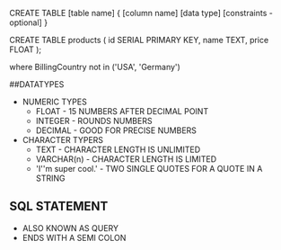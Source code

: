 CREATE TABLE [table name] {
    [column name] [data type] [constraints - optional]
}

CREATE TABLE products (
    id SERIAL PRIMARY KEY,
    name TEXT,
    price FLOAT
);

where BillingCountry not in ('USA', 'Germany')

##DATATYPES
- NUMERIC TYPES
    - FLOAT - 15 NUMBERS AFTER DECIMAL POINT
    - INTEGER - ROUNDS NUMBERS
    - DECIMAL - GOOD FOR PRECISE NUMBERS
- CHARACTER TYPERS
    - TEXT - CHARACTER LENGTH IS UNLIMITED
    - VARCHAR(n) - CHARACTER LENGTH IS LIMITED
    - 'I''m super cool.' - TWO SINGLE QUOTES FOR A QUOTE IN A STRING

## SQL STATEMENT
- ALSO KNOWN AS QUERY
- ENDS WITH A SEMI COLON

